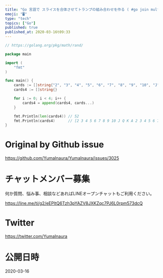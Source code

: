 ```yaml
---
title: "Go 言語で スライスを合体させてトランプの組み合わせを作る ( #go join multiple string slice n time"
emoji: "🖥"
type: "tech"
topics: ["Go"]
published: true
published_at: 2020-03-16t09:33
---
```


```go
// https://golang.org/pkg/math/rand/

package main

import (
	"fmt"
)

func main() {
	cards := []string{"2", "3", "4", "5", "6", "7", "8", "9", "10", "J", "Q", "K", "A"}
	cards4 := []string{}

	for i := 0; i < 4; i++ {
		cards4 = append(cards4, cards...)
	}

	fmt.Println(len(cards4)) // 52
	fmt.Println(cards4)      // [2 3 4 5 6 7 8 9 10 J Q K A 2 3 4 5 6 7 8 9 10 J Q K A 2 3 4 5 6 7 8 9 10 J Q K A 2 3 4 5 6 7 8 9 10 J Q K A]
}

```

# Original by Github issue

https://github.com/YumaInaura/YumaInaura/issues/3025








<!-- Update From Qiita API -->

# チャットメンバー募集


何か質問、悩み事、相談などあればLINEオープンチャットもご利用ください。

https://line.me/ti/g2/eEPltQ6Tzh3pYAZV8JXKZqc7PJ6L0rpm573dcQ





# Twitter


https://twitter.com/YumaInaura


<!-- Update From Qiita API -->



# 公開日時

2020-03-16
